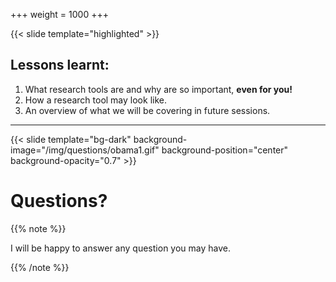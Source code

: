 +++
weight = 1000
+++

{{< slide template="highlighted" >}}

## Lessons learnt:

1. What research tools are and why are so important, **even for you!**
2. How a research tool may look like.
3. An overview of what we will be covering in future sessions.

---

{{< slide template="bg-dark" background-image="/img/questions/obama1.gif" background-position="center" background-opacity="0.7" >}}

# Questions?

{{% note %}}

I will be happy to answer any question you may have.

{{% /note %}}
